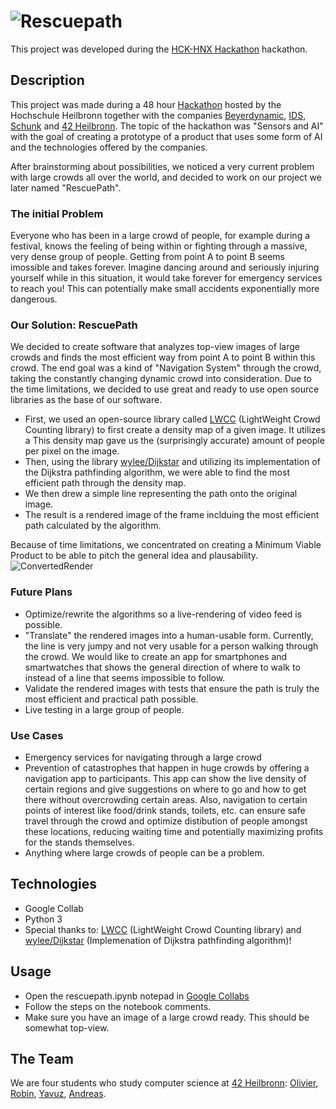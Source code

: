 # ![Rescuepath](https://user-images.githubusercontent.com/86598034/147409201-2f75ae4d-8c87-44f0-9b8c-72c945416347.png)
This project was developed during the [HCK-HNX Hackathon](https://www.hck-hnx.de/) hackathon.

## Description
This project was made during a 48 hour [Hackathon](https://www.hck-hnx.de/) hosted by the Hochschule Heilbronn together with the companies [Beyerdynamic](https://www.beyerdynamic.de/), [IDS](https://de.ids-imaging.com/), [Schunk](https://schunk.com/de_de/startseite/) and [42 Heilbronn](https://www.42heilbronn.de/en/).
The topic of the hackathon was "Sensors and AI" with the goal of creating a prototype of a product that uses some form of AI and the technologies offered by the companies.

After brainstorming about possibilities, we noticed a very current problem with large crowds all over the world, and decided to work on our project we later named "RescuePath".
### The initial Problem
Everyone who has been in a large crowd of people, for example during a festival, knows the feeling of being within or fighting through a massive, very dense group of people. Getting from point A to point B seems imossible and takes forever.
Imagine dancing around and seriously injuring yourself while in this situation, it would take forever for emergency services to reach you! This can potentially make small accidents exponentially more dangerous.

### Our Solution: RescuePath
We decided to create software that analyzes top-view images of large crowds and finds the most efficient way from point A to point B within this crowd. The end goal was a kind of "Navigation System" through the crowd, taking the constantly changing dynamic crowd into consideration.
Due to the time limitations, we decided to use great and ready to use open source libraries as the base of our software.
- First, we used an open-source library called [LWCC](https://github.com/tersekmatija/lwcc) (LightWeight Crowd Counting library) to first create a density map of a given image. It utilizes a 
  This density map gave us the (surprisingly accurate) amount of people per pixel on the image.
- Then, using the library [wylee/Dijkstar](https://github.com/wylee/Dijkstar) and utilizing its implementation of the       Dijkstra pathfinding algorithm, we were able to find the most efficient path through the density map.
- We then drew a simple line representing the path onto the original image.
- The result is a rendered image of the frame inclduing the most efficient path calculated by the algorithm.

Because of time limitations, we concentrated on creating a Minimum Viable Product to be able to pitch the general idea and plausability.
![ConvertedRender](https://user-images.githubusercontent.com/86598034/147410846-f4f8f4b6-a731-4a0b-bda8-3dc69a9da6d0.gif)
### Future Plans
- Optimize/rewrite the algorithms so a live-rendering of video feed is possible.
- "Translate" the rendered images into a human-usable form. Currently, the line is very jumpy and not very usable for a person walking through the crowd. We would like to create an app for smartphones and smartwatches that shows the general direction of where to walk to instead of a line that seems impossible to follow.
- Validate the rendered images with tests that ensure the path is truly the most efficient and practical path possible.
- Live testing in a large group of people.

### Use Cases
- Emergency services for navigating through a large crowd
- Prevention of catastrophes that happen in huge crowds by offering a navigation app to participants.
  This app can show the live density of certain regions and give suggestions on where to go and how to get there without overcrowding certain areas. Also, navigation to certain points of interest like food/drink stands, toilets, etc. can ensure safe travel through the crowd and optimize distibution of people amongst these locations, reducing waiting time and potentially maximizing profits for the stands themselves.
- Anything where large crowds of people can be a problem.

## Technologies
- Google Collab
- Python 3
- Special thanks to: [LWCC](https://github.com/tersekmatija/lwcc) (LightWeight Crowd Counting library)
and
[wylee/Dijkstar](https://github.com/wylee/Dijkstar) (Implemenation of Dijkstra pathfinding algorithm)!


## Usage
- Open the rescuepath.ipynb notepad in [Google Collabs](https://colab.research.google.com/)
- Follow the steps on the notebook comments.
- Make sure you have an image of a large crowd ready. This should be somewhat top-view.

## The Team
We are four students who study computer science at [42 Heilbronn](https://www.42heilbronn.de/en/):
[Olivier](https://github.com/FunkyOctopus),
[Robin](https://github.com/Radel-24),
[Yavuz](https://github.com/yavuzsonmez),
[Andreas](https://github.com/realisticDonut).
